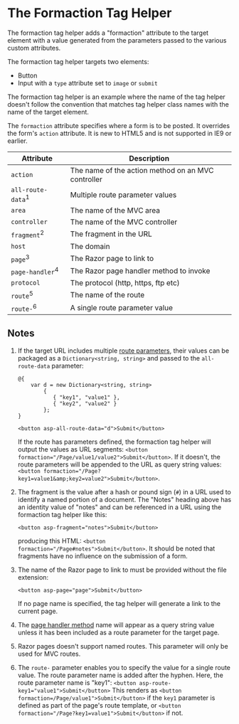 ﻿# The Formaction Tag Helper

The formaction tag helper adds a "formaction" attribute to the target element with a value generated from the parameters passed to the various custom attributes.

The formaction tag helper targets two elements:

*   Button
*   Input with a `type` attribute set to `image` or `submit`

The formaction tag helper is an example where the name of the tag helper doesn't follow the convention that matches tag helper class names with the name of the target element.

<div class="alert alert-info">

The `formaction` attribute specifies where a form is to be posted. It overrides the form's `action` attribute. It is new to HTML5 and is not supported in IE9 or earlier.

</div>

| Attribute | Description |
| --- | --- |
| `action` | The name of the action method on an MVC controller |
| `all-route-data`<sup>1</sup> | Multiple route parameter values |
| `area` | The name of the MVC area |
| `controller` | The name of the MVC controller |
| `fragment`<sup>2</sup> | The fragment in the URL |
| `host` | The domain |
| `page`<sup>3</sup> | The Razor page to link to |
| `page-handler`<sup>4</sup> | The Razor page handler method to invoke |
| `protocol` | The protocol (http, https, ftp etc) |
| `route`<sup>5</sup> | The name of the route |
| `route-`<sup>6</sup> | A single route parameter value |

## Notes

1.  If the target URL includes multiple [route parameters](/razor-pages/routing#route-data), their values can be packaged as a `Dictionary<string, string>` and passed to the `all-route-data` parameter:

    ```
    @{   
        var d = new Dictionary<string, string>
            {
               { "key1", "value1" },
               { "key2", "value2" }
            };
    }

    <button asp-all-route-data="d">Submit</button>

    ```

    If the route has parameters defined, the formaction tag helper will output the values as URL segments: `<button formaction="/Page/value1/value2">Submit</button>`. If it doesn't, the route parameters will be appended to the URL as query string values: `<button formaction="/Page?key1=value1&amp;key2=value2">Submit</button>`.

2.  The fragment is the value after a hash or pound sign (`#`) in a URL used to identify a named portion of a document. The "Notes" heading above has an identity value of "notes" and can be referenced in a URL using the formaction tag helper like this:

    ```
    <button asp-fragment="notes">Submit</button>

    ```

    producing this HTML: `<button formaction="/Page#notes">Submit</button>`. It should be noted that fragments have no influence on the submission of a form.

3.  The name of the Razor page to link to must be provided without the file extension:

    ```
    <button asp-page="page">Submit</button>

    ```

    If no page name is specified, the tag helper will generate a link to the current page.

4.  The [page handler method](/razor-pages/handler-methods) name will appear as a query string value unless it has been included as a route parameter for the target page.

5.  Razor pages doesn't support named routes. This parameter will only be used for MVC routes.

6.  The `route-` parameter enables you to specify the value for a single route value. The route parameter name is added after the hyphen. Here, the route parameter name is "key1":
    `<button asp-route-key1="value1">Submit</button>`
    This renders as
    `<button formaction=/Page/value1">Submit</button>`
    if the `key1` parameter is defined as part of the page's route template, or
    `<button formaction="/Page?key1=value1">Submit</button>`
    if not.
